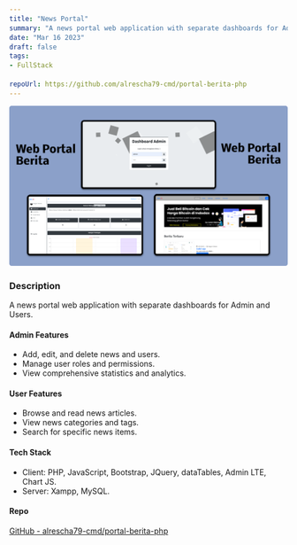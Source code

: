 ```yaml
---
title: "News Portal"
summary: "A news portal web application with separate dashboards for Admin and Users."
date: "Mar 16 2023"
draft: false
tags:
- FullStack

repoUrl: https://github.com/alrescha79-cmd/portal-berita-php
---
```

![alt text](../../../assets/projects/thumbnail%20Berita.png)

### Description

A news portal web application with separate dashboards for Admin and Users.

#### Admin Features

- Add, edit, and delete news and users.
- Manage user roles and permissions.
- View comprehensive statistics and analytics.

#### User Features

- Browse and read news articles.
- View news categories and tags.
- Search for specific news items.

#### Tech Stack

- Client: PHP, JavaScript, Bootstrap, JQuery, dataTables, Admin LTE, Chart
JS.
- Server: Xampp, MySQL.

#### Repo

[GitHub - alrescha79-cmd/portal-berita-php](https://github.com/alrescha79-cmd/portal-berita-php)
